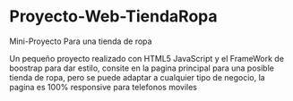 # Proyecto-Web-TiendaRopa
Mini-Proyecto Para una tienda de ropa

Un pequeño proyecto realizado con HTML5 JavaScript y el FrameWork de boostrap para dar estilo, consite en la pagina principal para una posible tienda de ropa, pero se puede adaptar a cualquier tipo de negocio,
la pagina es 100% responsive para telefonos moviles
